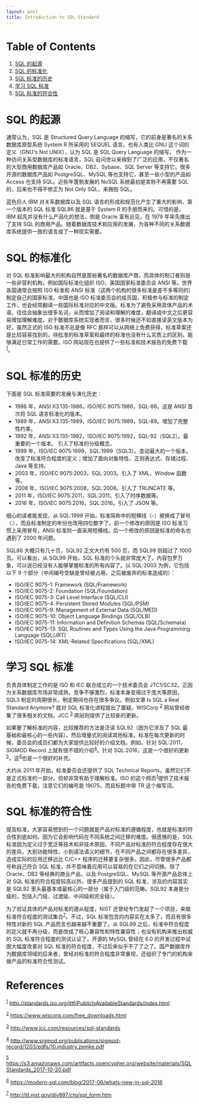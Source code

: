 ```yaml
---
layout: post
title: Introduction to SQL Standard
---
```


# Table of Contents

1.  [SQL 的起源](#org5efa745)
2.  [SQL 的标准化](#orgc5c88af)
3.  [SQL 标准的历史](#orgf95b240)
4.  [学习 SQL 标准](#orge9af851)
5.  [SQL 标准的符合性](#org09017b1)



<a id="org5efa745"></a>

# SQL 的起源

通常认为，SQL 是 Structured Query Language 的缩写，它的前身是著名的关系数据库原型系统 System R 所采用的 SEQUEL 语言。也有人类比 GNU 这个词的定义（GNU's Not UNIX），认为 SQL 是 SQL Query Language 的缩写。 作为一种访问关系型数据库的标准语言，SQL 自问世以来得到了广泛的应用，不仅著名的大型商用数据库产品如 Oracle、DB2、Sybase、SQL Server 等支持它，很多开源的数据库产品如 PostgreSQL、MySQL 等也支持它，甚至一些小型的产品如 Access 也支持 SQL。近些年蓬勃发展的 NoSQL 系统最初是宣称不再需要 SQL 的，后来也不得不修正为 Not Only SQL，来拥抱 SQL。

蓝色巨人 IBM 对关系数据库以及 SQL 语言的形成和规范化产生了重大的影响，第一个版本的 SQL 标准 SQL86 就是基于 System R 的手册而来的。可惜的是， IBM 起先并没有什么产品化的想法，倒是 Oracle 富有远见，在 1979 年率先推出了支持 SQL 的商用产品。随着数据库技术和应用的发展，为各种不同的关系数据库系统提供一致的语言成了一种现实需要。


<a id="orgc5c88af"></a>

# SQL 的标准化

对 SQL 标准影响最大的机构自然是那些著名的数据库产商，而具体的制订者则是一些非营利机构，例如国际标准化组织 ISO、美国国家标准委员会 ANSI 等。世界各国通常会按照 ISO 标准和 ANSI 标准（这两个机构的很多标准是差不多等同的）制定自己的国家标准。中国也是 ISO 标准委员会的成员国，积极参与标准的制定工作，也会经常翻译一些国际标准对应的中文版。标准为了避免采用具体产品的术语，往往会抽象出很多名词，从而增加了阅读和理解的难度，翻译成中文之后更容易增加理解难度。对于数据库系统实现者而言，很多时候还不如直接读英文版本为好。虽然正式的 ISO 标准不总是像 RFC 那样可以从网络上免费获得，标准草案还是比较容易找到的。待批准的标准草案和最终的标准也没有什么实质上的区别，能够满足日常工作的需要。ISO 网站现在也提供了一些标准和技术报告的免费下载<sup><a id="fnr.1" class="footref" href="#fn.1">1</a></sup>。


<a id="orgf95b240"></a>

# SQL 标准的历史

下面是 SQL 标准简要的发展与演化历史：

-   1986 年，ANSI X3.135-1986，ISO/IEC 9075:1986，SQL-86。这是 ANSI 首次将 SQL 语言标准化的版本。
-   1989 年，ANSI X3.135-1989，ISO/IEC 9075:1989，SQL-89。增加了完整性约束。
-   1992 年，ANSI X3.135-1992，ISO/IEC 9075:1992，SQL-92（SQL2）。最重要的一个版本。 引入了标准的分级概念。
-   1999 年，ISO/IEC 9075:1999，SQL:1999（SQL3）。变动最大的一个版本。改变了标准符合程度的定义；增加了面向对象特性、正则表达式、存储过程、Java 等支持。
-   2003 年，ISO/IEC 9075:2003，SQL:2003。引入了 XML、Window 函数等。
-   2008 年，ISO/IEC 9075:2008，SQL:2008。引入了 TRUNCATE 等。
-   2011 年，ISO/IEC 9075:2011，SQL:2011。引入了时序数据等。
-   2016 年，ISO/IEC 9075:2016，SQL:2016。引入了 JSON 等。

细心的读者能发现，从 SQL:1999 开始，标准简称中的短横线（-）被换成了冒号（:），而且标准制定的年份也改用四位数字了。前一个修改的原因是 ISO 标准习惯上采用冒号，ANSI 标准则一直采用短横线。后一个修改的原因是标准的命名也遇到了 2000 年问题。

SQL86 大概只有几十页，SQL92 正文大约有 500 页，而 SQL99 则超过了 1000 页。可以看出，从 SQL99 开始，SQL 标准的个头就非常庞大了，内容包罗万象，可以说已经没有人能够掌握标准的所有内容了。以 SQL:2003 为例，它包括以下 9 个部分（中间编号空缺是曾经被占用，之后被废弃的标准造成的）：

-   ISO/IEC 9075-1: Framework (SQL/Framework)
-   ISO/IEC 9075-2: Foundation (SQL/Foundation)
-   ISO/IEC 9075-3: Call Level Interface (SQL/CLI)
-   ISO/IEC 9075-4: Persistent Stored Modules (SQL/PSM)
-   ISO/IEC 9075-9: Management of External Data (SQL/MED)
-   ISO/IEC 9075-10: Object Language Bindings (SQL/OLB)
-   ISO/IEC 9075-11: Information and Definition Schemas (SQL/Schemata)
-   ISO/IEC 9075-13: SQL Routines and Types Using the Java Programming Language (SQL/JRT)
-   ISO/IEC 9075-14: XML-Related Specifications (SQL/XML)


<a id="orge9af851"></a>

# 学习 SQL 标准

负责具体制定工作的是 ISO 和 IEC 联合成立的一个技术委员会 JTC1/SC32。正因为关系数据库市场非常成熟，竞争不够激烈，标准本身变得过于庞大等原因，SQL3 制定的周期很长，制定期间也存在很多争议。例如文章 Is SQL a Real Standard Anymore? 就对 SQL 标准化进程提出了置疑。WISCorp <sup><a id="fnr.2" class="footref" href="#fn.2">2</a></sup> 网站曾经收集了很多相关的文档，JCC <sup><a id="fnr.3" class="footref" href="#fn.3">3</a></sup> 网站则提供了比较新的更新。

如果要了解标准的内容，比较推荐的方法是泛读 SQL92（因为它涉及了 SQL 最基础和最核心的一些内容），然后增量式的阅读其他标准。标准在每次更新的时候，委员会的成员们都为大家提供比较好的介绍文档。例如，针对 SQL:2011，SIGMOD Record 上就有很不错的介绍<sup><a id="fnr.4" class="footref" href="#fn.4">4</a></sup>。针对 SQL:2016，这是一个很好的更新<sup><a id="fnr.5" class="footref" href="#fn.5">5</a></sup>，这<sup><a id="fnr.6" class="footref" href="#fn.6">6</a></sup>也是一个很好的补充。

大约从 2011 年开始，标准委员会还提供了 SQL Technical Reports，虽然它们不是正式标准的一部分，但却非常有助于理解标准。ISO 的这个网页<sup><a id="fnr.1.100" class="footref" href="#fn.1">1</a></sup>提供了技术报告的免费下载，注意它们的编号是 19075，而且标题中带 TR 这个缩写词。


<a id="org09017b1"></a>

# SQL 标准的符合性

提及标准，大家容易想到的一个问题就是产品对标准的遵循程度，也就是标准的符合性到底如何。因为它会影响代码在不同系统之间迁移的难度。很遗憾的是，SQL 标准因为定义过于宽泛等技术和非技术原因，不同产品对标准的符合程度存在很大的差异。大到功能特性，小到语法语义的细节，在不同产品之间都存在很多差异，造成实际的应用迁移远比 C/C++ 程序的迁移要复杂很多。因此，尽管很多产品都号称自己符合 SQL 标准，并不意味着应用可以容易的在它们之间切换。除了 Oracle、DB2 等经典的商业产品，以及 PostgreSQL、MySQL 等开源产品总体上对 SQL 标准的符合程度较高以外，很多产品提到的 SQL 标准，涉及的内容其实是 SQL92 里头最基本或最核心的一部分（属于入门级的范畴。SQL92 本身是分级的，包括入门级、过渡级、中间级和完全级）。

为了验证具体的产品对标准的遵从程度，NIST 还曾经专门发起了一个项目，来做标准符合程度的测试集合<sup><a id="fnr.7" class="footref" href="#fn.7">7</a></sup>。不过，SQL 标准包含的内容实在太多了，而且有很多特性对新的 SQL 产品而言也越来越不重要了。从 SQL99 之后，标准中符合程度的定义就不再分级，而是改成了核心兼容性和特性兼容性；也没有机构来推出权威的 SQL 标准符合程度的测试认证了。开源的 MySQL 曾经在 6.0 的开发过程中试图大幅度改善对 SQL 标准的符合程度，不过后来似乎不了了之了。国产数据库作为数据库领域的后来者，曾经对标准的符合程度非常重视，还组织了专门的机构来做产品的标准符合性测试。


# References

<sup><a id="fn.1" href="#fnr.1">1</a></sup> <http://standards.iso.org/ittf/PubliclyAvailableStandards/index.html>

<sup><a id="fn.2" href="#fnr.2">2</a></sup> <https://www.wiscorp.com/free_downloads.html>

<sup><a id="fn.3" href="#fnr.3">3</a></sup> <http://www.jcc.com/resources/sql-standards>

<sup><a id="fn.4" href="#fnr.4">4</a></sup> <http://www.sigmod.org/publications/sigmod-record/1203/pdfs/10.industry.zemke.pdf>

<sup><a id="fn.5" href="#fnr.5">5</a></sup> <https://s3.amazonaws.com/artifacts.opencypher.org/website/materials/SQLStandards_2017-10-20.pdf>

<sup><a id="fn.6" href="#fnr.6">6</a></sup> <https://modern-sql.com/blog/2017-06/whats-new-in-sql-2016>

<sup><a id="fn.7" href="#fnr.7">7</a></sup> <http://itl.nist.gov/div897/ctg/sql_form.htm>
